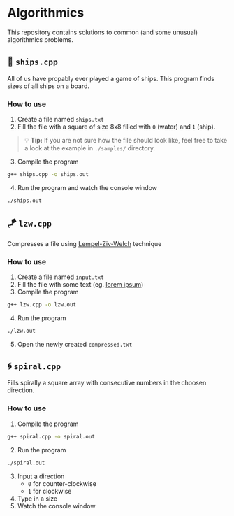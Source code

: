# Algorithmics

This repository contains solutions to common (and some unusual) algorithmics problems.

## 🐙 `ships.cpp`

All of us have propably ever played a game of ships. This program finds sizes of all ships on a board.

### How to use

1. Create a file named `ships.txt`
2. Fill the file with a square of size 8x8 filled with `0` (water) and `1` (ship).

> 💡 **Tip:** If you are not sure how the file should look like, feel free to take a look at the example in `./samples/` directory.

3. Compile the program

```bash
g++ ships.cpp -o ships.out
```

4. Run the program and watch the console window

```bash
./ships.out
```

## 🪁 `lzw.cpp`

Compresses a file using [Lempel-Ziv-Welch](https://en.wikipedia.org/wiki/Lempel%E2%80%93Ziv%E2%80%93Welch) technique

### How to use

1. Create a file named `input.txt`
2. Fill the file with some text (eg. [lorem ipsum](https://www.lipsum.com/))
3. Compile the program

```bash
g++ lzw.cpp -o lzw.out
```

4. Run the program

```bash
./lzw.out
```

5. Open the newly created `compressed.txt`

## 🌀 `spiral.cpp`

Fills spirally a square array with consecutive numbers in the choosen direction.

### How to use

1. Compile the program

```bash
g++ spiral.cpp -o spiral.out
```

2. Run the program

```bash
./spiral.out
```

3. Input a direction
   - `0` for counter-clockwise
   - `1` for clockwise
4. Type in a size
5. Watch the console window
